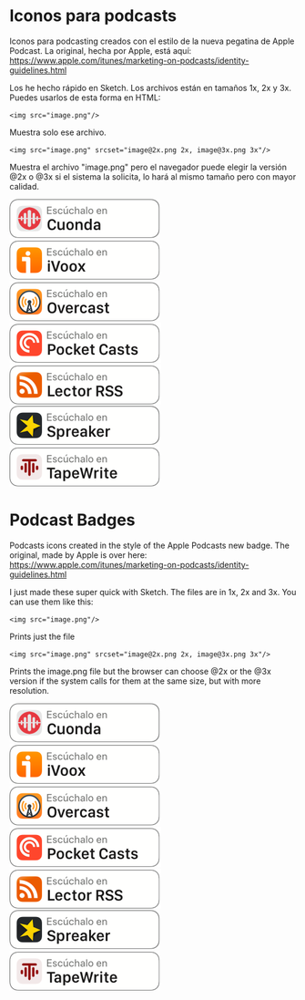 # Iconos para podcasts

Iconos para podcasting creados con el estilo de la nueva pegatina de Apple Podcast. La original, hecha por Apple, está aquí: https://www.apple.com/itunes/marketing-on-podcasts/identity-guidelines.html

Los he hecho rápido en Sketch. Los archivos están en tamaños 1x, 2x y 3x. Puedes usarlos de esta forma en HTML:

```
<img src="image.png"/> 
```
Muestra solo ese archivo.

```
<img src="image.png" srcset="image@2x.png 2x, image@3x.png 3x"/>
```
Muestra el archivo "image.png" pero el navegador puede elegir la versión @2x o @3x si el sistema la solicita, lo hará al mismo tamaño pero con mayor calidad.

![Cuonda](https://raw.githubusercontent.com/barredo/podcasts_badges/master/images/cuonda_es%402x.png "Cuonda")
![iVoox](https://raw.githubusercontent.com/barredo/podcasts_badges/master/images/ivoox_es@2x.png "iVoox")
![Overcast](https://raw.githubusercontent.com/barredo/podcasts_badges/master/images/overcast_es@2x.png "Overcast")
![Pocket Casts](https://raw.githubusercontent.com/barredo/podcasts_badges/master/images/pocketcasts_es@2x.png "Pocket Casts")
![RSS](https://raw.githubusercontent.com/barredo/podcasts_badges/master/images/rss_es@2x.png "RSS")
![Spreaker](https://raw.githubusercontent.com/barredo/podcasts_badges/master/images/spreaker_es%402x.png "Spreaker")
![TapeWrite](https://raw.githubusercontent.com/barredo/podcasts_badges/master/images/tapewrite_es@2x.png "TapeWrite")


# Podcast Badges

Podcasts icons created in the style of the Apple Podcasts new badge. The original, made by Apple is over here: https://www.apple.com/itunes/marketing-on-podcasts/identity-guidelines.html

I just made these super quick with Sketch. The files are in 1x, 2x and 3x. You can use them like this:

```
<img src="image.png"/> 
```
Prints just the file

```
<img src="image.png" srcset="image@2x.png 2x, image@3x.png 3x"/>
```
Prints the image.png file but the browser can choose @2x or the @3x version if the system calls for them at the same size, but with more resolution. 

![Cuonda](https://raw.githubusercontent.com/barredo/podcasts_badges/master/images/cuonda_es@2x.png "Cuonda")
![iVoox](https://raw.githubusercontent.com/barredo/podcasts_badges/master/images/ivoox_es@2x.png "iVoox")
![Overcast](https://raw.githubusercontent.com/barredo/podcasts_badges/master/images/overcast_es@2x.png "Overcast")
![Pocket Casts](https://raw.githubusercontent.com/barredo/podcasts_badges/master/images/pocketcasts_es@2x.png "Pocket Casts")
![RSS](https://raw.githubusercontent.com/barredo/podcasts_badges/master/images/rss_es@2x.png "RSS")
![Spreaker](https://raw.githubusercontent.com/barredo/podcasts_badges/master/images/spreaker_es%402x.png "Spreaker")
![TapeWrite](https://raw.githubusercontent.com/barredo/podcasts_badges/master/images/tapewrite_es@2x.png "TapeWrite")
